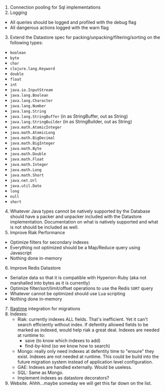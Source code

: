 1. Connection pooling for Sql implementations
2. Logging
  * All queries should be logged and profiled with the debug flag
  * All dangerous actions logged with the warn flag
3. Extend the Datastore spec for packing/unpacking/filtering/sorting on the following types:
  * `boolean`
  * `byte`
  * `char`
  * `clojure.lang.Keyword`
  * `double`
  * `float`
  * `int`
  * `java.io.InputStream`
  * `java.lang.Boolean`
  * `java.lang.Character`
  * `java.lang.Number`
  * `java.lang.String`
  * `java.lang.StringBuffer` (in as StringBuffer, out as String)
  * `java.lang.StringBuilder` (in as StringBuilder, out as String)
  * `java.math.AtomicInteger`
  * `java.math.AtomicLong`
  * `java.math.BigDecimal`
  * `java.math.BigInteger`
  * `java.math.Byte`
  * `java.math.Double`
  * `java.math.Float`
  * `java.math.Integer`
  * `java.math.Long`
  * `java.math.Short`
  * `java.net.Url`
  * `java.util.Date`
  * `long`
  * `null`
  * `short`
4. Whatever Java types cannot be natively supported by the Database should have a packer and unpacker included with the Datastore implementation. Documentation on what is natively supported and what is not should be included as well.
5. Improve Riak Performance
  * Optimize filters for secondary indexes
  * Everything not optimized should be a Map/Reduce query using Javascript
  * Nothing done in-memory
6. Improve Redis Datastore
  * Serialize data so that it is compatible with Hyperion-Ruby (aka not marshalled into bytes as it is currently)
  * Optimize filter/sort/limit/offset operations to use the Redis `SORT` query
  * Whatever cannot be optimized should use Lua scripting
  * Nothing done in-memory
7. [Ragtime](https://github.com/weavejester/ragtime) integration for migrations
8. Indexes:
    * Riak: currently indexes ALL fields.  That's inefficient. Yet it can't search efficiently without index.  If defentity allowed fields to be marked as indexed, would help riak a great deal. Indexes are needed at runtime to:
        - save (to know which indexes to add)
        - find-by-kind (so we know how to search)
    * Mongo: really only need indexes at defentity time to "ensure" they exist.  Indexes are not needed at runtime. This could be build into the future migration system instead of application level configuration.
    * GAE: Indexes are handled externally. Would be useless.
    * SQL: Same as Mongo.
    * Implement indexes as datastore decorators?
9. Website. Ahhh...maybe someday we will get this far down on the list.
